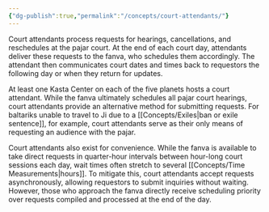 ```yaml
---
{"dg-publish":true,"permalink":"/concepts/court-attendants/"}
---
```


Court attendants process requests for hearings, cancellations, and reschedules at the pajar court. At the end of each court day, attendants deliver these requests to the fanva, who schedules them accordingly. The attendant then communicates court dates and times back to requestors the following day or when they return for updates.

At least one Kasta Center on each of the five planets hosts a court attendant. While the fanva ultimately schedules all pajar court hearings, court attendants provide an alternative method for submitting requests. For baltariks unable to travel to Ji due to a [[Concepts/Exiles\|ban or exile sentence]], for example, court attendants serve as their only means of requesting an audience with the pajar.

Court attendants also exist for convenience. While the fanva is available to take direct requests in quarter-hour intervals between hour-long court sessions each day, wait times often stretch to several [[Concepts/Time Measurements\|hours]]. To mitigate this, court attendants accept requests asynchronously, allowing requestors to submit inquiries without waiting. However, those who approach the fanva directly receive scheduling priority over requests compiled and processed at the end of the day.